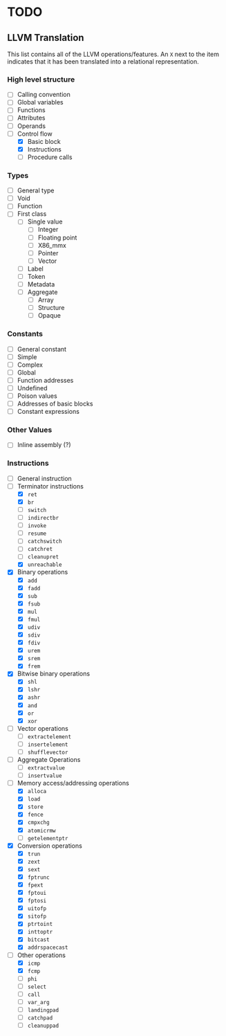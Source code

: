 # TODO

## LLVM Translation
This list contains all of the LLVM operations/features.
An `X` next to the item indicates that it has been translated
into a relational representation.

### High level structure
- [ ] Calling convention
- [ ] Global variables
- [ ] Functions
- [ ] Attributes
- [ ] Operands
- [ ] Control flow
    - [x] Basic block
    - [x] Instructions
    - [ ] Procedure calls

### Types
- [ ] General type
- [ ] Void
- [ ] Function
- [ ] First class
    - [ ] Single value
        - [ ] Integer
        - [ ] Floating point
        - [ ] X86_mmx
        - [ ] Pointer
        - [ ] Vector
    - [ ] Label
    - [ ] Token
    - [ ] Metadata
    - [ ] Aggregate
        - [ ] Array
        - [ ] Structure
        - [ ] Opaque

### Constants
- [ ] General constant
- [ ] Simple
- [ ] Complex
- [ ] Global
- [ ] Function addresses
- [ ] Undefined
- [ ] Poison values
- [ ] Addresses of basic blocks
- [ ] Constant expressions

### Other Values
- [ ] Inline assembly (?)

### Instructions
- [ ] General instruction
- [ ] Terminator instructions
    - [x] `ret`
    - [x] `br`
    - [ ] `switch`
    - [ ] `indirectbr`
    - [ ] `invoke`
    - [ ] `resume`
    - [ ] `catchswitch`
    - [ ] `catchret`
    - [ ] `cleanupret`
    - [x] `unreachable`
- [x] Binary operations
    - [x] `add`
    - [x] `fadd`
    - [x] `sub`
    - [x] `fsub`
    - [x] `mul`
    - [x] `fmul`
    - [x] `udiv`
    - [x] `sdiv`
    - [x] `fdiv`
    - [x] `urem `
    - [x] `srem`
    - [x] `frem`
- [x] Bitwise binary operations
    - [x] `shl`
    - [x] `lshr`
    - [x] `ashr`
    - [x] `and`
    - [x] `or`
    - [x] `xor`
- [ ] Vector operations
    - [ ] `extractelement`
    - [ ] `insertelement`
    - [ ] `shufflevector`
- [ ] Aggregate Operations
    - [ ] `extractvalue`
    - [ ] `insertvalue`
- [ ] Memory access/addressing operations
    - [x] `alloca`
    - [x] `load`
    - [x] `store`
    - [x] `fence`
    - [x] `cmpxchg`
    - [x] `atomicrmw`
    - [ ] `getelementptr`
- [x] Conversion operations
    - [x] `trun`
    - [x] `zext`
    - [x] `sext`
    - [x] `fptrunc`
    - [x] `fpext`
    - [x] `fptoui`
    - [x] `fptosi`
    - [x] `uitofp`
    - [x] `sitofp`
    - [x] `ptrtoint`
    - [x] `inttoptr`
    - [x] `bitcast`
    - [x] `addrspacecast`
- [ ] Other operations
    - [x] `icmp`
    - [x] `fcmp`
    - [ ] `phi`
    - [ ] `select`
    - [ ] `call`
    - [ ] `var_arg`
    - [ ] `landingpad`
    - [ ] `catchpad`
    - [ ] `cleanuppad`

